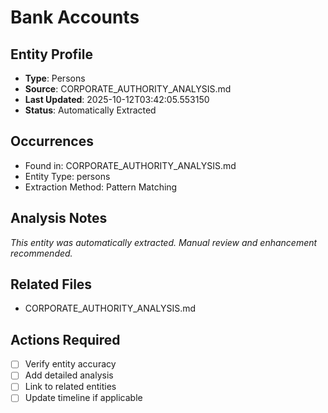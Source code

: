 # Bank Accounts

## Entity Profile
- **Type**: Persons
- **Source**: CORPORATE_AUTHORITY_ANALYSIS.md
- **Last Updated**: 2025-10-12T03:42:05.553150
- **Status**: Automatically Extracted

## Occurrences
- Found in: CORPORATE_AUTHORITY_ANALYSIS.md
- Entity Type: persons
- Extraction Method: Pattern Matching

## Analysis Notes
*This entity was automatically extracted. Manual review and enhancement recommended.*

## Related Files
- CORPORATE_AUTHORITY_ANALYSIS.md

## Actions Required
- [ ] Verify entity accuracy
- [ ] Add detailed analysis
- [ ] Link to related entities
- [ ] Update timeline if applicable
